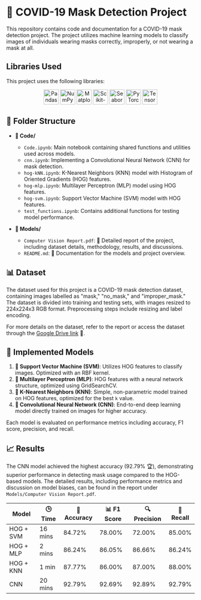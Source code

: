 # 🦠 COVID-19 Mask Detection Project

This repository contains code and documentation for a COVID-19 mask detection project. The project utilizes machine learning models to classify images of individuals wearing masks correctly, improperly, or not wearing a mask at all.

## Libraries Used

This project uses the following libraries:

<p align="center">
  <img src="https://pandas.pydata.org/static/img/pandas_white.svg" alt="Pandas" height="40">
  <img src="https://numpy.org/doc/stable/_static/numpylogo.svg" alt="NumPy" height="40">
  <img src="https://matplotlib.org/_static/logo2_compressed.svg" alt="Matplotlib" height="40">
  <img src="https://scikit-learn.org/stable/_static/scikit-learn-logo-small.png" alt="Scikit-learn" height="40">
  <img src="https://seaborn.pydata.org/_images/logo-wide-lightbg.svg" alt="Seaborn" height="40">
  <img src="https://pytorch.org/assets/images/pytorch-logo.png" alt="PyTorch" height="40">
  <img src="https://www.tensorflow.org/images/tf_logo_social.png" alt="TensorFlow" height="40">
</p>


## 📂 Folder Structure

- **📁 Code/**
  - `Code.ipynb`: Main notebook containing shared functions and utilities used across models.
  - `cnn.ipynb`: Implementing a Convolutional Neural Network (CNN) for mask detection.
  - `hog-kNN.ipynb`: K-Nearest Neighbors (KNN) model with Histogram of Oriented Gradients (HOG) features.
  - `hog-mlp.ipynb`: Multilayer Perceptron (MLP) model using HOG features.
  - `hog-svm.ipynb`: Support Vector Machine (SVM) model with HOG features.
  - `test_functions.ipynb`: Contains additional functions for testing model performance.

- **📁 Models/**
  - `Computer Vision Report.pdf`: 📄 Detailed report of the project, including dataset details, methodology, results, and discussions.
  - `README.md`: 📑 Documentation for the models and project overview.

## 📊 Dataset

The dataset used for this project is a COVID-19 mask detection dataset, containing images labelled as "mask," "no_mask," and "improper_mask." The dataset is divided into training and testing sets, with images resized to 224x224x3 RGB format. Preprocessing steps include resizing and label encoding.

For more details on the dataset, refer to the report or access the dataset through the [Google Drive link](https://drive.google.com/drive/folders/1zRYOcP13nh3Aw-smSF3n7LgfVS6LepaK?usp=share_link) 📁.

## 🧠 Implemented Models

1. **🔲 Support Vector Machine (SVM)**: Utilizes HOG features to classify images. Optimized with an RBF kernel.
2. **🔲 Multilayer Perceptron (MLP)**: HOG features with a neural network structure, optimized using GridSearchCV.
3. **🔲 K-Nearest Neighbors (KNN)**: Simple, non-parametric model trained on HOG features, optimized for the best `k` value.
4. **🔲 Convolutional Neural Network (CNN)**: End-to-end deep learning model directly trained on images for higher accuracy.

Each model is evaluated on performance metrics including accuracy, F1 score, precision, and recall.

## 📈 Results

The CNN model achieved the highest accuracy (92.79% 🏆), demonstrating superior performance in detecting mask usage compared to the HOG-based models. The detailed results, including performance metrics and discussion on model biases, can be found in the report under `Models/Computer Vision Report.pdf`.

| Model       | 🕒 Time   | 🎯 Accuracy | 📊 F1 Score | 🔍 Precision | 🔄 Recall |
|-------------|----------|-------------|-------------|--------------|-----------|
| HOG + SVM   | 16 mins  | 84.72%      | 78.00%      | 72.00%       | 85.00%    |
| HOG + MLP   | 2 mins   | 86.24%      | 86.05%      | 86.66%       | 86.24%    |
| HOG + KNN   | 1 min    | 87.77%      | 86.00%      | 87.00%       | 88.00%    |
| CNN         | 20 mins  | 92.79%      | 92.69%      | 92.89%       | 92.79%    |



